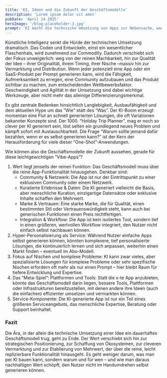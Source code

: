 ```yaml
---
title: 'KI, Ideen und die Zukunft der Geschäftsmodelle'
description: 'Lorem ipsum dolor sit amet'
pubDate: 'April 14 2025'
heroImage: '/blog-placeholder-3.jpg'
prompt: 'KI macht die technische Umsetzung von Apps zur Nebensache, wodurch Ideen, Originalität/Geschwindigkeit und Marketing entscheidend werden. Bedenken sind Langlebigkeit und der Fokus auf Generierung statt echtem Bedarf - wie viele Trip-Planner braucht es? Welche Geschäftsmodelle funktionieren für "Vibe-Apps", die Nutzer potenziell selbst generieren können?'
---
```


Künstliche Intelligenz senkt die Hürde der technischen Umsetzung dramatisch. Das Coden und Entwickeln, einst ein wesentlicher Flaschenhals, wird zunehmend zur Commodity. Dadurch verschiebt sich der Fokus unweigerlich: weg von der reinen Machbarkeit, hin zur Qualität der Idee – ihrer Originalität, ihrem Timing, ihrer Nische –massiv hin zur Vermarktung und Distribution. Wenn jeder potenziell eine App oder ein SaaS-Produkt per Prompt generieren kann, wird die Fähigkeit, Aufmerksamkeit zu erregen, eine Community aufzubauen und das Produkt sichtbar zu machen, zum entscheidenden Wettbewerbsfaktor. Geschwindigkeit und Agilität in der Umsetzung sind dabei wichtige Werkzeuge, aber nicht mehr das alleinige Differenzierungsmerkmal.

Es gibt zentrale Bedenken hinsichtlich Langlebigkeit, Ausbaufähigkeit und dem aktuellen Hype um das “Wie” statt des “Was”. Der KI-Boom erzeugt momentan eine Flut an schnell generierten Lösungen, die oft Variationen bekannter Konzepte sind. Der 1000. “Holiday Trip Planner”, mag er noch so clever per KI generiert sein, löst selten ein grundlegend neues Problem und kämpft sofort mit Austauschbarkeit. Die Frage “Warum sollte jemand dafür bezahlen, wenn er es selbst generieren kann?” ist der Kern der Herausforderung für viele dieser “One-Shot”-Anwendungen.

Wie können also die Geschäftsmodelle der Zukunft aussehen, gerade für diese leichtgewichtigen “Vibe-Apps”?
1. Wert liegt jenseits der reinen Funktion: Das Geschäftsmodell muss über die reine App-Funktionalität hinausgehen. Denkbar sind:
    - Community & Netzwerk: Die App ist nur der Eintrittspunkt zu einer exklusiven Community oder einem Netzwerk.
    - Kuratierte Erlebnisse & Daten: Die KI generiert vielleicht die Basis, aber menschliche Kuration, einzigartige Datensätze oder exklusive Inhalte schaffen den Mehrwert.
    - Marke & Vertrauen: Eine starke Marke, die für Qualität, einen bestimmten Stil oder Vertrauenswürdigkeit steht, kann auch bei generischen Funktionen einen Preis rechtfertigen.
    - Integration & Workflow: Die App ist kein isoliertes Tool, sondern tief in einen größeren, wertvollen Workflow integriert, den Nutzer nicht einfach selbst nachbauen können.
2. Hyper-Personalisierung als Service: Während Nutzer einfache Apps selbst generieren können, könnten komplexere, tief personalisierte Lösungen, die kontinuierlich lernen und sich anpassen, weiterhin einen Markt finden – eventuell im Abo-Modell.
3. Fokus auf Nischen und komplexe Probleme: KI kann zwar vieles, aber spezialisierte Lösungen für komplexe Probleme oder sehr spezifische Nischen erfordern oft mehr als nur einen Prompt – hier bleibt Raum für tiefere Entwicklung und Expertise.
4. Das “Meta-Spiel”: Plattformen und Tools: Statt die x-te App anzubieten, könnte das Geschäftsmodell darin liegen, bessere Tools, Plattformen oder Infrastrukturen bereitzustellen, mit denen andere ihre Ideen (auch die einfachen) effizienter umsetzen und vermarkten können.
5. Service-Komponente: Die KI-generierte App ist nur ein Teil eines größeren Serviceangebots, das menschliche Expertise, Beratung oder Support beinhaltet.

### Fazit

Die Ära, in der allein die technische Umsetzung einer Idee ein dauerhaftes Geschäftsmodell trug, geht zu Ende. Der Wert verschiebt sich hin zur strategischen Positionierung, zur Schaffung von Ökosystemen, zur cleveren Vermarktung und zur Etablierung von Mehrwert, der über die reine, leicht replizierbare Funktionalität hinausgeht. Es geht weniger darum, was man per KI bauen kann, sondern warum und für wen – und wie man daraus nachhaltigen Wert schöpft, den Nutzer nicht im Handumdrehen selbst generieren können.